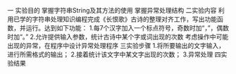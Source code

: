 一   实验目的
掌握字符串String及其方法的使用
掌握异常处理结构
二实验内容
利用已学的字符串处理知识编程完成《长恨歌》古诗的整理对齐工作，写出功能函数，并运行。达到如下功能：
1.每7个汉字加入一个标点符号，奇数时加“，”，偶数时加“。”
2.允许提供输入参数，统计古诗中某个字或词出现的次数
考虑操作中可能出现的异常，在程序中设计异常处理程序
三实验步骤
1.将所要输出的文字输入，进行所需格式的输出；
2.接着统计该文字中某文字出现的次数；
3.异常处理
四实验结果 
